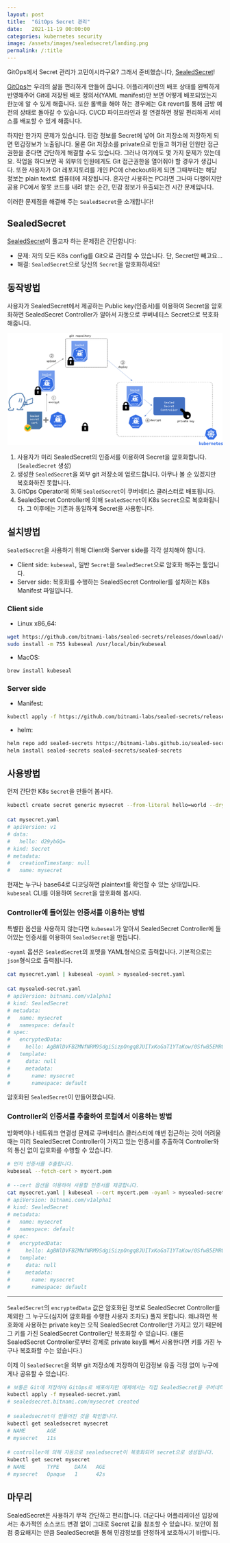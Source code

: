```yaml
---
layout: post
title:  "GitOps Secret 관리"
date:   2021-11-19 00:00:00
categories: kubernetes security
image: /assets/images/sealedsecret/landing.png
permalink: /:title
---
```

GitOps에서 Secret 관리가 고민이시라구요? 그래서 준비했습니다, [SealedSecret](https://github.com/bitnami-labs/sealed-secrets)!

[GitOps](/kubernetes/gitops/argocd/2020/02/10/gitops-argocd/)는 우리의 삶을 편리하게 만들어 줍니다. 어플리케이션의 배포 상태를 완벽하게 반영해주어 Git에 저장된 배포 정의서(YAML manifest)만 보면 어떻게 배포되었는지 한눈에 알 수 있게 해줍니다. 또한 롤백을 해야 하는 경우에는 Git revert를 통해 금방 예전의 상태로 돌아갈 수 있습니다. CI/CD 파이프라인과 잘 연결하면 정말 편리하게 서비스를 배포할 수 있게 해줍니다.

하지만 한가지 문제가 있습니다. 민감 정보를 Secret에 넣어 Git 저장소에 저장하게 되면 민감정보가 노출됩니다. 물론 Git 저장소를 private으로 만들고 허가된 인원만 접근 권한을 준다면 간단하게 해결할 수도 있습니다. 그러나 여기에도 몇 가지 문제가 있는데요. 작업을 하다보면 꼭 외부의 인원에게도 Git 접근권한을 열어줘야 할 경우가 생깁니다. 또한 사용자가 Git 레포지토리를 개인 PC에 checkout하게 되면 그때부터는 해당 정보는 plain text로 컴퓨터에 저장됩니다. 혼자만 사용하는 PC라면 그나마 다행이지만 공용 PC에서 잘못 코드를 내려 받는 순간, 민감 정보가 유출되는건 시간 문제입니다.

이러한 문제점을 해결해 주는 `SealedSecret`을 소개합니다!

## SealedSecret

[SealedSecret](https://github.com/bitnami-labs/sealed-secrets)이 풀고자 하는 문제점은 간단합니다:

- 문제: 저의 모든 K8s config를 Git으로 관리할 수 있습니다. 단, Secret만 빼고요...
- 해결: `SealedSecret`으로 당신의 `Secret`을 암호화하세요!

## 동작방법

사용자가 SealedSecret에서 제공하는 Public key(인증서)를 이용하여 Secret을 암호화하면 SealedSecret Controller가 알아서 자동으로 쿠버네티스 Secret으로 복호화 해줍니다.

![](/assets/images/sealedsecret/overview.png)

1. 사용자가 미리 SealedSecret의 인증서를 이용하여 Secret을 암호화합니다. (`SealedSecret` 생성)
2. 생성한 `SealedSecret`을 외부 git 저장소에 업로드합니다. 아무나 볼 순 있겠지만 복호화하진 못합니다.
3. GitOps Operator에 의해 `SealedSecret`이 쿠버네티스 클러스터로 배포됩니다.
4. SealedSecret Controller에 의해 `SealedSecret`이 K8s `Secret`으로 복호화됩니다. 그 이후에는 기존과 동일하게 Secret을 사용합니다.

## 설치방법

`SealedSecret`을 사용하기 위해 Client와 Server side를 각각 설치해야 합니다.

- Client side: `kubeseal`, 일반 `Secret`을 `SealedSecret`으로 암호화 해주는 툴입니다.
- Server side: 복호화를 수행하는 SealedSecret Controller를 설치하는 K8s Manifest 파일입니다. 

### Client side

- Linux x86_64:

```bash
wget https://github.com/bitnami-labs/sealed-secrets/releases/download/v0.16.0/kubeseal-linux-amd64 -O kubeseal
sudo install -m 755 kubeseal /usr/local/bin/kubeseal
```

- MacOS:

```bash
brew install kubeseal
```

### Server side

- Manifest:

```bash
kubectl apply -f https://github.com/bitnami-labs/sealed-secrets/releases/download/v0.16.0/controller.yaml
```

- helm:

```bash
helm repo add sealed-secrets https://bitnami-labs.github.io/sealed-secrets
helm install sealed-secrets sealed-secrets/sealed-secrets
```

## 사용방법

먼저 간단한 K8s `Secret`을 만들어 봅시다.

```bash
kubectl create secret generic mysecret --from-literal hello=world --dry-run=client -oyaml > mysecret.yaml

cat mysecret.yaml
# apiVersion: v1
# data:
#   hello: d29ybGQ=
# kind: Secret
# metadata:
#   creationTimestamp: null
#   name: mysecret
```

현재는 누구나 base64로 디코딩하면 plaintext를 확인할 수 있는 상태입니다. `kubeseal` CLI를 이용하여 `Secret`을 암호화해 봅시다.

### Controller에 들어있는 인증서를 이용하는 방법

특별한 옵션을 사용하지 않는다면 `kubeseal`가 알아서 SealedSecret Controller에 들어있는 인증서를 이용하여 `SealedSecret`을 만듭니다.

`-oyaml` 옵션은 `SealedSecret`의 포맷을 YAML형식으로 출력합니다. 기본적으로는 `json`형식으로 출력됩니다.

```bash
cat mysecret.yaml | kubeseal -oyaml > mysealed-secret.yaml

cat mysealed-secret.yaml
# apiVersion: bitnami.com/v1alpha1
# kind: SealedSecret
# metadata:
#   name: mysecret
#   namespace: default
# spec:
#   encryptedData:
#     hello: AgBNlDVFBZMNfNRM9SdgiSizpOngq8JUITxKoGaT1YTaKow/0SfwB5EMRQVK....==
#   template:
#     data: null
#     metadata:
#       name: mysecret
#       namespace: default
```

암호화된 `SealedSecret`이 만들어졌습니다.

### Controller의 인증서를 추출하여 로컬에서 이용하는 방법

방화벽이나 네트워크 연결성 문제로 쿠버네티스 클러스터에 매번 접근하는 것이 어려울 때는 미리 SealedSecret Controller이 가지고 있는 인증서를 추출하여 Controller와의 통신 없이 암호화를 수행할 수 있습니다.

```bash
# 먼저 인증서를 추출합니다.
kubeseal --fetch-cert > mycert.pem

# --cert 옵션을 이용하여 사용할 인증서를 제공합니다.
cat mysecret.yaml | kubeseal --cert mycert.pem -oyaml > mysealed-secret.yaml
# apiVersion: bitnami.com/v1alpha1
# kind: SealedSecret
# metadata:
#   name: mysecret
#   namespace: default
# spec:
#   encryptedData:
#     hello: AgBNlDVFBZMNfNRM9SdgiSizpOngq8JUITxKoGaT1YTaKow/0SfwB5EMRQVK....==
#   template:
#     data: null
#     metadata:
#       name: mysecret
#       namespace: default
```


---


`SealedSecret`의 `encryptedData` 값은 암호화된 정보로 SealedSecret Controller를 제외한 그 누구도(심지어 암호화를 수행한 사용자 조차도) 풀지 못합니다. 왜냐하면 복호화에 사용하는 private key는 오직 SealedSecret Controller만 가지고 있기 때문에 그 키를 가진 SealedSecret Controller만 복호화할 수 있습니다. (물론 SealedSecret Controller로부터 강제로 private key를 빼서 사용한다면 키를 가진 누구나 복호화할 수는 있습니다.)

이제 이 `SealedSecret`을 외부 git 저장소에 저장하여 민감정보 유출 걱정 없이 누구에게나 공유할 수 있습니다.

```bash
# 보통은 Git에 저장하여 GitOps로 배포하지만 예제에서는 직접 SealedSecret을 쿠버네티스로 배포해 봅니다.
kubectl apply -f mysealed-secret.yaml
# sealedsecret.bitnami.com/mysecret created

# sealedsecret이 만들어진 것을 확인합니다.
kubectl get sealedsecret mysecret
# NAME       AGE
# mysecret   11s

# controller에 의해 자동으로 sealedsecret이 복호화되어 secret으로 생성됩니다.
kubectl get secret mysecret
# NAME       TYPE     DATA   AGE
# mysecret   Opaque   1      42s
```

## 마무리

SealedSecret은 사용하기 무척 간단하고 편리합니다. 더군다나 어플리케이션 입장에서는 추가적인 소스코드 변경 없이 그대로 Secret 값을 참조할 수 있습니다. 보안이 점점 중요해지는 만큼 SealedSecret을 통해 민감정보를 안정하게 보호하시기 바랍니다.
